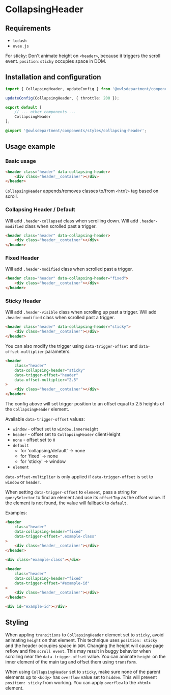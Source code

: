 # CollapsingHeader

## Requirements
 - `lodash`
 - `ovee.js`

For sticky:
	Don't animate height on `<header>`, because it triggers the scroll event. `position:sticky` occupies space in DOM.

## Installation and configuration

```ts
import { CollapsingHeader, updateConfig } from '@owlsdepartment/components';

updateConfig(CollapsingHeader, { throttle: 200 });

export default [
    // ... other components ...
    CollapsingHeader
];
```

```scss
@import '@owlsdepartment/components/styles/collapsing-header';
```

## Usage example

### Basic usage

```html
<header class="header" data-collapsing-header>
    <div class="header__container"></div>
</header>
```

`CollapsingHeader` appends/removes classes to/from `<html>` tag based on scroll.

### Collapsing Header / Default

Will add `.header-collapsed` class when scrolling down.
Will add `.header-modified` class when scrolled past a trigger.

```html
<header class="header" data-collapsing-header>
    <div class="header__container"></div>
</header>
```

### Fixed Header

Will add `.header-modified` class when scrolled past a trigger.

```html
<header class="header" data-collapsing-header="fixed">
    <div class="header__container"></div>
</header>
```

### Sticky Header

Will add `.header-visible` class when scrolling up past a trigger.
Will add `.header-modified` class when scrolled past a trigger.

```html
<header class="header" data-collapsing-header="sticky">
    <div class="header__container"></div>
</header>
```

You can also modify the trigger using `data-trigger-offset` and `data-offset-multiplier` parameters.

```html
<header
	class="header"
	data-collapsing-header="sticky"
	data-trigger-offset="header"
	data-offset-multiplier="2.5"
>
    <div class="header__container"></div>
</header>
```

The config above will set trigger position to an offset equal to 2.5 heights of the `CollapsingHeader` element.

Available `data-trigger-offset` values:
- `window` - offset set to `window.innerHeight`
- `header` - offset set to `CollapsingHeader` clientHeight
- `none` - offset set to `0`
- `default`
	- for 'collapsing/default' -> none
	- for 'fixed' -> none
	- for 'sticky' -> window
- `element`

`data-offset-multiplier` is only applied if `data-trigger-offset` is set to `window` or `header`.

When setting `data-trigger-offset` to `element`, pass a string for `querySelector` to find an element and use its `offsetTop` as the offset value. If the element is not found, the value will fallback to `default`.

Examples:

```html
<header
	class="header"
	data-collapsing-header="fixed"
	data-trigger-offset=".example-class"
>
    <div class="header__container"></div>
</header>

<div class="example-class"></div>
```

```html
<header
	class="header"
	data-collapsing-header="fixed"
	data-trigger-offset="#example-id"
>
    <div class="header__container"></div>
</header>

<div id="example-id"></div>
```

## Styling

When appling `transitions` to `CollapsingHeader` element set to `sticky`, avoid animating `height` on that element. This technique uses `position: sticky` and the header occupies space in `DOM`. Changing the height will cause page reflow and fire `scroll event`. This may result in buggy behavior when scrolling near the `data-trigger-offset` value. You can animate `height` on the inner element of the main tag and offset them using `transform`.

When using `CollapsingHeader` set to `sticky`, make sure none of the parent elements up to `<body>` has `overflow` value set to `hidden`. This will prevent `position: sticky` from working. You can apply `overflow` to the `<html>` element.
